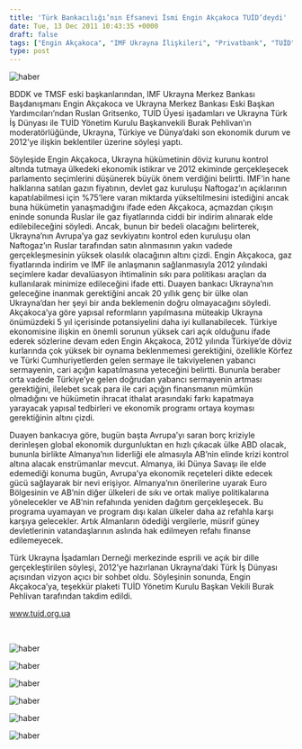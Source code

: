 ```yaml
---
title: 'Türk Bankacılığı’nın Efsanevi İsmi Engin Akçakoca TUİD’deydi'
date: Tue, 13 Dec 2011 10:43:35 +0000
draft: false
tags: ["Engin Akçakoca", "IMF Ukrayna İlişkileri", "Privatbank", "TUİD", "TUİD (Türk Ukrayna İşadamları Derneği)", "Ukrayna Türk İş Dünyası"]
type: post
---
```


![haber](https://burakpehlivan.org/tuid_images/engina1.jpg)









BDDK ve TMSF eski başkanlarından, IMF Ukrayna Merkez Bankası Başdanışmanı Engin Akçakoca ve Ukrayna Merkez Bankası Eski Başkan Yardımcıları’ndan Ruslan Gritsenko, TUİD Üyesi işadamları ve Ukrayna Türk İş Dünyası ile TUİD Yönetim Kurulu Başkanvekili Burak Pehlivan’ın moderatörlüğünde, Ukrayna, Türkiye ve Dünya’daki son ekonomik durum ve 2012’ye ilişkin beklentiler üzerine söyleşi yaptı.

Söyleşide Engin Akçakoca, Ukrayna hükümetinin döviz kurunu kontrol altında tutmaya ülkedeki ekonomik istikrar ve 2012 ekiminde gerçekleşecek parlamento seçimlerini düşünerek büyük önem verdiğini belirtti. IMF’in hane halklarına satılan gazın fiyatının, devlet gaz kuruluşu Naftogaz’ın açıklarının kapatılabilmesi için %75’lere varan miktarda yükseltilmesini istediğini ancak buna hükümetin yanaşmadığını ifade eden Akçakoca, açmazdan çıkışın eninde sonunda Ruslar ile gaz fiyatlarında ciddi bir indirim alınarak elde edilebileceğini söyledi. Ancak, bunun bir bedeli olacağını belirterek, Ukrayna’nın Avrupa’ya gaz sevkiyatını kontrol eden kuruluşu olan Naftogaz’ın Ruslar tarafından satın alınmasının yakın vadede gerçekleşmesinin yüksek olasılık olacağının altını çizdi. Engin Akçakoca, gaz fiyatlarında indirim ve IMF ile anlaşmanın sağlanmasıyla 2012 yılındaki seçimlere kadar devalüasyon ihtimalinin sıkı para politikası araçları da kullanılarak minimize edileceğini ifade etti. Duayen bankacı Ukrayna’nın geleceğine inanmak gerektiğini ancak 20 yıllık genç bir ülke olan Ukrayna’dan her şeyi bir anda beklemenin doğru olmayacağını söyledi. Akçakoca’ya göre yapısal reformların yapılmasına müteakip Ukrayna önümüzdeki 5 yıl içerisinde potansiyelini daha iyi kullanabilecek.
Türkiye ekonomisine ilişkin en önemli sorunun yüksek cari açık olduğunu ifade ederek sözlerine devam eden Engin Akçakoca, 2012 yılında Türkiye’de döviz kurlarında çok yüksek bir oynama beklenmemesi gerektiğini, özellikle Körfez ve Türki Cumhuriyetlerden gelen sermaye ile takviyelenen yabancı sermayenin, cari açığın kapatılmasına yeteceğini belirtti. Bununla beraber orta vadede Türkiye’ye gelen doğrudan yabancı sermayenin artması gerektiğini, ilelebet sıcak para ile cari açığın finansmanın mümkün olmadığını ve hükümetin ihracat ithalat arasındaki farkı kapatmaya yarayacak yapısal tedbirleri ve ekonomik programı ortaya koyması gerektiğinin altını çizdi.

Duayen bankacıya göre, bugün başta Avrupa’yı saran borç kriziyle derinleşen global ekonomik durgunluktan en hızlı çıkacak ülke ABD olacak, bununla birlikte Almanya’nın liderliği ele almasıyla AB’nin elinde krizi kontrol altına alacak enstrümanlar mevcut. Almanya, iki Dünya Savaşı ile elde edemediği konuma bugün, Avrupa’ya ekonomik reçeteleri dikte edecek gücü sağlayarak bir nevi erişiyor. Almanya’nın önerilerine uyarak Euro Bölgesinin ve AB’nin diğer ülkeleri de sıkı ve ortak maliye politikalarına yönelecekler ve AB’nin refahında yeniden dağıtım gerçekleşecek. Bu programa uyamayan ve program dışı kalan ülkeler daha az refahla karşı karşıya gelecekler. Artık Almanların ödediği vergilerle, müsrif güney devletlerinin vatandaşlarının aslında hak edilmeyen refahı finanse edilemeyecek.

Türk Ukrayna İşadamları Derneği merkezinde esprili ve açık bir dille gerçekleştirilen söyleşi, 2012’ye hazırlanan Ukrayna’daki Türk İş Dünyası açısından vizyon açıcı bir sohbet oldu. Söyleşinin sonunda, Engin Akçakoca’ya, teşekkür plaketi TUİD Yönetim Kurulu Başkan Vekili Burak Pehlivan tarafından takdim edildi.

www.tuid.org.ua

 

![haber](https://burakpehlivan.org/tuid_images/engin1.jpg)

![haber](https://burakpehlivan.org/tuid_images/engin3.jpg)

![haber](https://burakpehlivan.org/tuid_images/engin7.jpg)

![haber](https://burakpehlivan.org/tuid_images/engin8.jpg)

![haber](https://burakpehlivan.org/tuid_images/engin10.jpg)

![haber](https://burakpehlivan.org/tuid_images/engin11.jpg)

 

 

